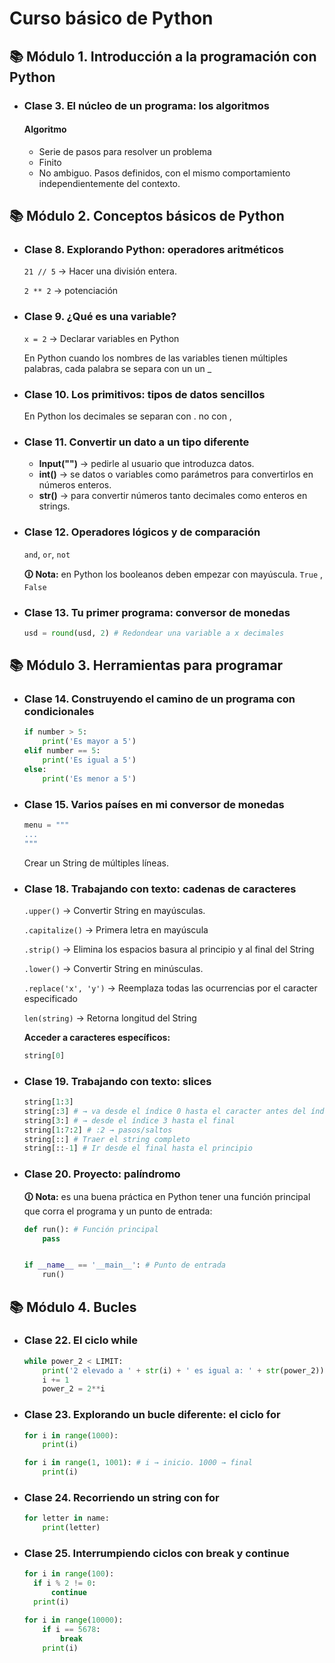 # Curso básico de Python

## 📚 Módulo 1. Introducción a la programación con Python

- ### Clase 3. El núcleo de un programa: los algoritmos

  #### Algoritmo

  - Serie de pasos para resolver un problema
  - Finito
  - No ambiguo. Pasos definidos, con el mismo comportamiento independientemente del contexto.

## 📚 Módulo  2. Conceptos básicos de Python

- ### Clase 8. Explorando Python: operadores aritméticos

  `21 // 5` → Hacer una división entera.

  `2 ** 2` → potenciación

- ### Clase 9. ¿Qué es una variable?

  `x = 2` → Declarar variables en Python

  En Python cuando los nombres de las variables tienen múltiples palabras, cada palabra se separa con un un _

- ### Clase 10. Los primitivos: tipos de datos sencillos

  En Python los decimales se separan con . no con ,

- ### Clase 11. Convertir un dato a un tipo diferente

  - **Input("")** →  pedirle al usuario que introduzca datos.
  - **int()** → se datos o variables como parámetros para convertirlos en números  enteros.
  - **str()** → para convertir números tanto decimales como enteros en strings.

- ### Clase 12. Operadores lógicos y de comparación

  `and`, `or`, `not`

  **🛈 Nota:** en Python los booleanos deben empezar con mayúscula. `True` , `False`

- ### Clase 13. Tu primer programa: conversor de monedas

  ````python
  usd = round(usd, 2) # Redondear una variable a x decimales
  ````


## 📚 Módulo 3. Herramientas para programar

- ### Clase 14. Construyendo el camino de un programa con condicionales

  ````python
  if number > 5:
      print('Es mayor a 5')
  elif number == 5:
      print('Es igual a 5')
  else:
      print('Es menor a 5')
  ````

- ### Clase 15. Varios países en mi conversor de monedas

  ````python
  menu = """
  ...
  """
  ````

  Crear un String de múltiples líneas.

- ### Clase 18. Trabajando con texto: cadenas de caracteres

  `.upper()` → Convertir String en mayúsculas.

  `.capitalize()` → Primera letra en mayúscula

  `.strip()` → Elimina los espacios basura al principio y al final del String

  `.lower()` → Convertir String en minúsculas.

  `.replace('x', 'y')` → Reemplaza todas las ocurrencias por el caracter especificado

  `len(string)` → Retorna longitud del String

  **Acceder a caracteres específicos:** 

  ````python
  string[0]
  ````

- ### Clase 19. Trabajando con texto: slices

  ```python
  string[1:3]
  string[:3] # → va desde el índice 0 hasta el caracter antes del índice 3
  string[3:] # → desde el índice 3 hasta el final
  string[1:7:2] # :2 → pasos/saltos
  string[::] # Traer el string completo
  string[::-1] # Ir desde el final hasta el principio
  ```

- ### Clase 20. Proyecto: palíndromo

  **🛈 Nota:** es una buena práctica en Python tener una función principal que corra el programa y un punto de entrada:

  ````python
  def run(): # Función principal
      pass
  
  
  if __name__ == '__main__': # Punto de entrada
      run()
  
  ````


## 📚 Módulo 4. Bucles

- ### Clase 22. El ciclo while

  ```python
  while power_2 < LIMIT:
      print('2 elevado a ' + str(i) + ' es igual a: ' + str(power_2))
      i += 1
      power_2 = 2**i
  ```

- ### Clase 23. Explorando un bucle diferente: el ciclo for

  ```python
  for i in range(1000):
      print(i)
  ```
  ````python
  for i in range(1, 1001): # i → inicio. 1000 → final
      print(i)
  ````

- ### Clase 24. Recorriendo un string con for

  ```python
  for letter in name:
      print(letter)
  ```

- ### Clase 25. Interrumpiendo ciclos con break y continue

  ```python
  for i in range(100):
  	if i % 2 != 0:
  		continue
  	print(i)
  ```
  ```python
  for i in range(10000):
      if i == 5678:
          break
      print(i)
  ```




